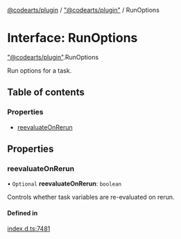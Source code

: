 [@codearts/plugin](../README.md) / ["@codearts/plugin"](../modules/_codearts_plugin_.md) / RunOptions

# Interface: RunOptions

["@codearts/plugin"](../modules/_codearts_plugin_.md).RunOptions

Run options for a task.

## Table of contents

### Properties

- [reevaluateOnRerun](codearts_plugin_.RunOptions.md#reevaluateonrerun)

## Properties

### reevaluateOnRerun

• `Optional` **reevaluateOnRerun**: `boolean`

Controls whether task variables are re-evaluated on rerun.

#### Defined in

[index.d.ts:7481](https://github.com/huaweicloud/cloudide-plugin-api/blob/5055bbd/index.d.ts#L7481)
